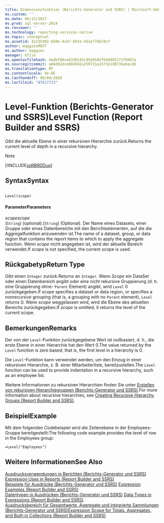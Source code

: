 ```yaml
---
title: Dimensionsfunktion (Berichts-Generator und SSRS) | Microsoft-Dokumentation
ms.custom: ''
ms.date: 06/13/2017
ms.prod: sql-server-2014
ms.reviewer: ''
ms.technology: reporting-services-native
ms.topic: conceptual
ms.assetid: 41235402-bb9e-4cb7-b91e-431e77db19cf
author: maggiesMSFT
ms.author: maggies
manager: kfile
ms.openlocfilehash: dedbf00ce8330242c95e9592f649d95171f0987a
ms.sourcegitcommit: ad4d92dce894592a259721a1571b1d8736abacdb
ms.translationtype: MT
ms.contentlocale: de-DE
ms.lasthandoff: 08/04/2020
ms.locfileid: "87617713"
---
```

# <a name="level-function-report-builder-and-ssrs"></a><span data-ttu-id="b4a6c-102">Level-Funktion (Berichts-Generator und SSRS)</span><span class="sxs-lookup"><span data-stu-id="b4a6c-102">Level Function (Report Builder and SSRS)</span></span>
  <span data-ttu-id="b4a6c-103">Gibt die aktuelle Ebene in einer rekursiven Hierarchie zurück.</span><span class="sxs-lookup"><span data-stu-id="b4a6c-103">Returns the current level of depth in a recursive hierarchy.</span></span>  
  
> [!NOTE]  
>  [!INCLUDE[ssRBRDDup](../../includes/ssrbrddup-md.md)]  
  
## <a name="syntax"></a><span data-ttu-id="b4a6c-104">Syntax</span><span class="sxs-lookup"><span data-stu-id="b4a6c-104">Syntax</span></span>  
  
```  
  
Level(scope)  
```  
  
#### <a name="parameters"></a><span data-ttu-id="b4a6c-105">Parameter</span><span class="sxs-lookup"><span data-stu-id="b4a6c-105">Parameters</span></span>  
 <span data-ttu-id="b4a6c-106">*scope*</span><span class="sxs-lookup"><span data-stu-id="b4a6c-106">*scope*</span></span>  
 <span data-ttu-id="b4a6c-107">(`String`) (optional).</span><span class="sxs-lookup"><span data-stu-id="b4a6c-107">(`String`) (Optional).</span></span> <span data-ttu-id="b4a6c-108">Der Name eines Datasets, einer Gruppe oder eines Datenbereichs mit den Berichtselementen, auf die die Aggregatfunktion anzuwenden ist.</span><span class="sxs-lookup"><span data-stu-id="b4a6c-108">The name of a dataset, group, or data region that contains the report items to which to apply the aggregate function.</span></span> <span data-ttu-id="b4a6c-109">Wenn *scope* nicht angegeben ist, wird der aktuelle Bereich verwendet.</span><span class="sxs-lookup"><span data-stu-id="b4a6c-109">If *scope* is not specified, the current scope is used.</span></span>  
  
## <a name="return-type"></a><span data-ttu-id="b4a6c-110">Rückgabetyp</span><span class="sxs-lookup"><span data-stu-id="b4a6c-110">Return Type</span></span>  
 <span data-ttu-id="b4a6c-111">Gibt einen `Integer` zurück.</span><span class="sxs-lookup"><span data-stu-id="b4a6c-111">Returns an `Integer`.</span></span> <span data-ttu-id="b4a6c-112">Wenn *Scope* ein DataSet oder einen Datenbereich angibt oder eine nicht rekursive Gruppierung (d. h. eine Gruppierung ohne- `Parent` Element) angibt, wird `Level` 0 zurückgegeben.</span><span class="sxs-lookup"><span data-stu-id="b4a6c-112">If *scope* specifies a dataset or data region, or specifies a nonrecursive grouping (that is, a grouping with no `Parent` element), `Level` returns 0.</span></span> <span data-ttu-id="b4a6c-113">Wenn *scope* weggelassen wird, wird die Ebene des aktuellen Bereichs zurückgegeben.</span><span class="sxs-lookup"><span data-stu-id="b4a6c-113">If *scope* is omitted, it returns the level of the current scope.</span></span>  
  
## <a name="remarks"></a><span data-ttu-id="b4a6c-114">Bemerkungen</span><span class="sxs-lookup"><span data-stu-id="b4a6c-114">Remarks</span></span>  
 <span data-ttu-id="b4a6c-115">Der von der `Level`-Funktion zurückgegebene Wert ist nullbasiert, d. h., die erste Ebene in einer Hierarchie hat den Wert 0.</span><span class="sxs-lookup"><span data-stu-id="b4a6c-115">The value returned by the `Level` function is zero based; that is, the first level in a hierarchy is 0.</span></span>  
  
 <span data-ttu-id="b4a6c-116">Die `Level`-Funktion kann verwendet werden, um den Einzug in einer rekursiven Hierarchie, z. B. einer Mitarbeiterliste, bereitzustellen.</span><span class="sxs-lookup"><span data-stu-id="b4a6c-116">The `Level` function can be used to provide indentation in a recursive hierarchy, such as an employee list.</span></span>  
  
 <span data-ttu-id="b4a6c-117">Weitere Informationen zu rekursiven Hierarchien finden Sie unter [Erstellen von rekursiven Hierarchiegruppen (Berichts-Generator und SSRS)](creating-recursive-hierarchy-groups-report-builder-and-ssrs.md).</span><span class="sxs-lookup"><span data-stu-id="b4a6c-117">For more information about recursive hierarchies, see [Creating Recursive Hierarchy Groups &#40;Report Builder and SSRS&#41;](creating-recursive-hierarchy-groups-report-builder-and-ssrs.md).</span></span>  
  
## <a name="example"></a><span data-ttu-id="b4a6c-118">Beispiel</span><span class="sxs-lookup"><span data-stu-id="b4a6c-118">Example</span></span>  
 <span data-ttu-id="b4a6c-119">Mit dem folgenden Codebeispiel wird die Zeilenebene in der Employees-Gruppe bereitgestellt:</span><span class="sxs-lookup"><span data-stu-id="b4a6c-119">The following code example provides the level of row in the Employees group:</span></span>  
  
```  
=Level("Employees")  
```  
  
## <a name="see-also"></a><span data-ttu-id="b4a6c-120">Weitere Informationen</span><span class="sxs-lookup"><span data-stu-id="b4a6c-120">See Also</span></span>  
 <span data-ttu-id="b4a6c-121">[Ausdrucksverwendungen in Berichten &#40;Berichts-Generator und SSRS&#41;](expression-uses-in-reports-report-builder-and-ssrs.md) </span><span class="sxs-lookup"><span data-stu-id="b4a6c-121">[Expression Uses in Reports &#40;Report Builder and SSRS&#41;](expression-uses-in-reports-report-builder-and-ssrs.md) </span></span>  
 <span data-ttu-id="b4a6c-122">[Beispiele für Ausdrücke &#40;Berichts-Generator und SSRS&#41;](expression-examples-report-builder-and-ssrs.md) </span><span class="sxs-lookup"><span data-stu-id="b4a6c-122">[Expression Examples &#40;Report Builder and SSRS&#41;](expression-examples-report-builder-and-ssrs.md) </span></span>  
 <span data-ttu-id="b4a6c-123">[Datentypen in Ausdrücken (Berichts-Generator und SSRS)](expressions-report-builder-and-ssrs.md) </span><span class="sxs-lookup"><span data-stu-id="b4a6c-123">[Data Types in Expressions &#40;Report Builder and SSRS&#41;](expressions-report-builder-and-ssrs.md) </span></span>  
 [<span data-ttu-id="b4a6c-124">Ausdrucksbereich für Gesamtwerte, Aggregate und integrierte Sammlungen &#40;Berichts-Generator und SSRS&#41;</span><span class="sxs-lookup"><span data-stu-id="b4a6c-124">Expression Scope for Totals, Aggregates, and Built-in Collections &#40;Report Builder and SSRS&#41;</span></span>](expression-scope-for-totals-aggregates-and-built-in-collections.md)  
  
  
